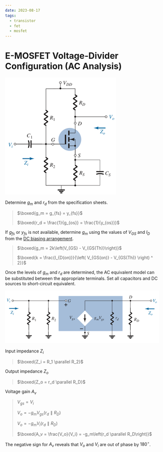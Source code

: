 ```yaml
---
date: 2023-08-17
tags:
  - transistor
  - fet
  - mosfet
---
```


# E-MOSFET Voltage-Divider Configuration (AC Analysis)

![](./media/n-channel-enhancement-type-mosfet-voltage-divider-configuration-ac.png)

Determine $g_m$ and $r_d$ from the specification sheets.

> $\boxed{g_m = g_{fs} = y_{fs}}$
>
> $\boxed{r_d = \frac{1}{g_{os}} = \frac{1}{y_{os}}}$

If $g_{fs}$ or $y_{fs}$ is not available, determine $g_m$ using the values of $V_{GS}$ and $I_D$ from the [DC biasing arrangement](1ce92e9d.md).

> $\boxed{g_m = 2k\left(V_{GS} - V_{GS(Th)}\right)}$
>
> $\boxed{k = \frac{I_{D(on)}}{\left( V_{GS(on)} - V_{GS(Th)} \right) ^ 2}}$

Once the levels of $g_m$ and $r_d$ are determined, the AC equivalent model can be substituted between the appropriate terminals. Set all capacitors and DC sources to short-circuit equivalent.

![](./media/n-channel-enhancement-type-mosfet-voltage-divider-configuration-ac-equivalent-circuit.png)

Input impedance $Z_i$

> $\boxed{Z_i = R_1 \parallel R_2}$

Output impedance $Z_o$

> $\boxed{Z_o = r_d \parallel R_D}$

Voltage gain $A_v$

> $\displaystyle V_{gs} = V_i$
>
> $\displaystyle V_o = -g_m V_{gs}\left(r_d \parallel R_D\right)$
>
> $\displaystyle V_o = -g_m V_i\left(r_d \parallel R_D\right)$
>
> $\boxed{A_v = \frac{V_o}{V_i} = -g_m\left(r_d \parallel R_D\right)}$

The negative sign for $A_v$ reveals that $V_o$ and $V_i$ are out of phase by $180^\circ$.
